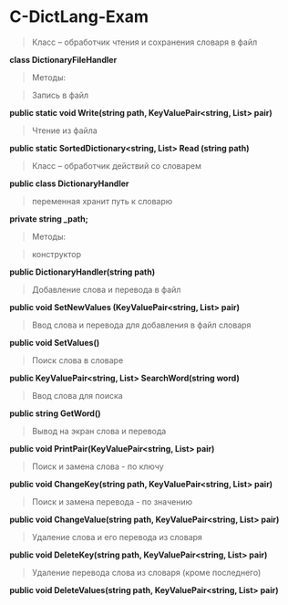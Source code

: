 # C-DictLang-Exam
>Класс – обработчик чтения и сохранения словаря в файл

**class DictionaryFileHandler**

>Методы:

>Запись в файл

**public static void Write(string path, KeyValuePair<string, List<string>> pair)** 

>Чтение из файла

**public static SortedDictionary<string, List<string>> Read (string path)**

>Класс – обработчик действий со словарем

**public class DictionaryHandler**

>переменная хранит путь к словарю

**private string _path;**

>Методы:

>конструктор

**public DictionaryHandler(string path)**

>Добавление слова и перевода в файл

**public void SetNewValues (KeyValuePair<string, List<string>> pair)**

>Ввод слова и перевода для добавления в файл словаря

**public void SetValues()**

>Поиск слова в словаре

**public KeyValuePair<string, List<string>> SearchWord(string word)** 

>Ввод слова для поиска

**public string GetWord()**

>Вывод на экран слова и перевода

**public void PrintPair(KeyValuePair<string, List<string>> pair)**

>Поиск и замена слова - по ключу

**public void ChangeKey(string path, KeyValuePair<string, List<string>> pair)**

>Поиск и замена перевода - по значению

**public void ChangeValue(string path, KeyValuePair<string, List<string>> pair)**

>Удаление слова и его перевода из словаря

**public void DeleteKey(string path, KeyValuePair<string, List<string>> pair)**

>Удаление перевода слова из словаря (кроме последнего)

**public void DeleteValues(string path, KeyValuePair<string, List<string>> pair)**
